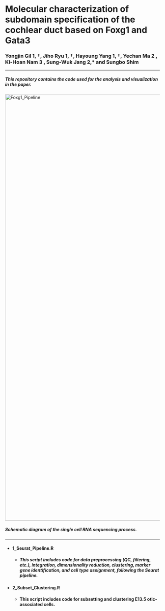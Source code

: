 # Molecular characterization of subdomain specification of the cochlear duct based on Foxg1 and Gata3
### Yongjin Gil 1, †, Jiho Ryu 1, †, Hayoung Yang 1, †, Yechan Ma 2 , Ki-Hoan Nam 3 , Sung-Wuk Jang 2,* and Sungbo Shim 
---
##### This repository contains the code used for the analysis and visualization in the paper.

<img width="1384" alt="Foxg1_Pipeline" src="https://github.com/user-attachments/assets/74d3671c-2db8-420e-bd54-ae6e9629ef6c">

##### Schematic diagram of the single cell RNA sequencing process.
---

+ #### 1_Seurat_Pipeline.R
  + ##### This script includes code for data preprocessing (QC, filtering, etc.), integration, dimensionality reduction, clustering, marker gene identification, and cell type assignment, following the Seurat pipeline.

+ #### 2_Subset_Clustering.R
  + #### This script includes code for subsetting and clustering E13.5 otic-associated cells.
